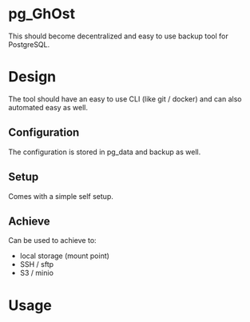 pg_GhOst
========
This should become decentralized and easy to use backup tool for PostgreSQL.


Design
======
The tool should have an easy to use CLI (like git / docker) and can also automated easy as well.

Configuration
-------------
The configuration is stored in pg_data and backup as well.

Setup
-----
Comes with a simple self setup.

Achieve
-------
Can be used to achieve to:
* local storage (mount point)
* SSH / sftp
* S3 / minio


Usage
=====
